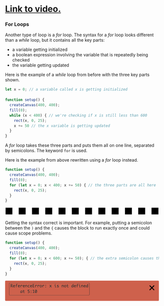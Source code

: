 # [Link to video.](https://www.youtube.com/watch?v=VRfgip6lLNk&list=PLVD25niNi0BnaCreJK38l1-MVGhOFi4Mh)

### For Loops

Another type of loop is a *for* loop. The syntax for a *for* loop looks different than a *while* loop, but it contains all the key parts:

* a variable getting initialized
* a boolean expression involving the variable that is repeatedly being checked
* the variable getting updated

Here is the example of a *while* loop from before with the three key parts shown.

```js
let x = 0; // a variable called x is getting initialized

function setup() {
  createCanvas(400, 400);
  fill(0);
  while (x < 400) { // we're checking if x is still less than 600
    rect(x, 0, 25); 
    x += 50 // the x variable is getting updated
  }
}
```

A *for* loop takes these three parts and puts them all on one line, separated by semicolons. The keyword `for` is used.

Here is the example from above rewritten using a *for* loop instead.

```js
function setup() {
  createCanvas(400, 400);
  fill(0);
  for (let x = 0; x < 400; x += 50) { // the three parts are all here
    rect(x, 0, 25); 
  }
}
```

![](../../Images/checker_row.png)

Getting the syntax correct is important. For example, putting a semicolon between the `)` and the `{` causes the block to run exactly once and could cause scope problems.

```js
function setup() {
  createCanvas(400, 400);
  fill(0);
  for (let x = 0; x < 600; x += 50); { // the extra semicolon causes the problem
    rect(x, 0, 25); 
  }
}
```

![](../../Images/reference_error.png)
